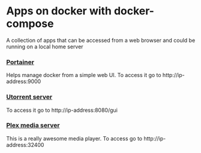 # Apps on docker with docker-compose

A collection of apps that can be accessed from a web browser and could be running on a local home server

### [Portainer](https://portainer.io/install.html)
Helps manage docker from a simple web UI. To access it go to http://ip-address:9000
### [Utorrent server](https://hub.docker.com/r/ekho/utorrent/)
To access it go to http://ip-address:8080/gui
### [Plex media server](https://github.com/plexinc/pms-docker)
This is a really awesome media player. To access go to http://ip-address:32400


